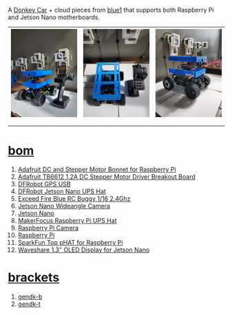 A <a href="https://docs.donkeycar.com/">Donkey Car</a> + cloud pieces from <a href="blue1.md">blue1</a> that supports both Raspberry Pi and Jetson Nano motherboards.

| [![image](../images/blue-donkey-2.jpg)](#) | [![image](../images/blue-donkey-3.jpg)](#) | [![image](../images/blue-donkey-4.jpg)](#) |
| --- | --- | --- |

---

# [bom](../parts.md)

1. [Adafruit DC and Stepper Motor Bonnet for Raspberry Pi](../parts.md#adafruit-dc-and-stepper-motor-bonnet-for-raspberry-pi)
1. [Adafruit TB6612 1.2A DC Stepper Motor Driver Breakout Board](../parts.md#adafruit-tb6612-12a-dc-stepper-motor-driver-breakout-board)
1. [DFRobot GPS USB](../parts.md#dfrobot-gps-usb)
1. [DFRobot Jetson Nano UPS Hat](../parts.md#dfrobot-jetson-nano-ups-hat)
1. [Exceed Fire Blue RC Buggy 1/16 2.4Ghz](../parts.md#exceed-fire-blue-rc-buggy-1-16-24ghz)
1. [Jetson Nano Wideangle Camera](../parts.md#jetson-nano-wideangle-camera)
1. [Jetson Nano](../parts.md#jetson-nano)
1. [MakerFocus Raspberry Pi UPS Hat](../parts.md#makerfocus-raspberry-pi-ups-hat)
1. [Raspberry Pi Camera](../parts.md#raspberry-pi-camera)
1. [Raspberry Pi](../parts.md#raspberry-pi)
1. [SparkFun Top pHAT for Raspberry Pi](../parts.md#sparkfun-top-phat-for-raspberry-pi)
1. [Waveshare 1.3" OLED Display for Jetson Nano](../parts.md#waveshare-13-oled-display-for-jetson-nano)

# [brackets](../brackets)

1. [gendk-b](../brackets/gendk-b/gendk-b.stl)
1. [gendk-t](../brackets/gendk-t/gendk-t.stl)

